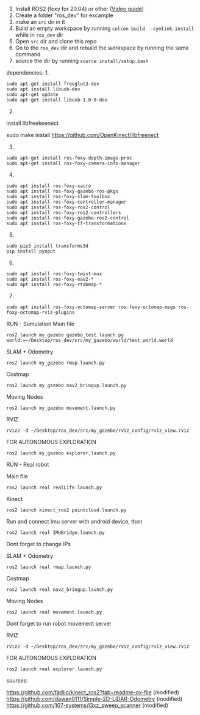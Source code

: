 1. Install ROS2 (foxy for 20.04) or other ([Video guide](https://www.youtube.com/watch?v=uWzOk0nkTcI))
2. Create a folder "ros_dev" for excample
3. make an ```src``` dir in it
5. Build an empty workspace by running ```colcon build --symlink-install``` while in ```ros_dev``` dir
6. Open ```src``` dir and clone this repo
7. Go to the ```ros_dev``` dir and rebuild the workspace by running the same command
8. source the dir by running ```source install/setup.bash```


dependencies:
1.
```
sudo apt-get install freeglut3-dev
sudo apt install libusb-dev
sudo apt-get update
sudo apt-get install libusb-1.0-0-dev
```
2.
install libfreekeenect 

sudo make install
https://github.com/OpenKinect/libfreenect

3.
```
sudo apt-get install ros-foxy-depth-image-proc
sudo apt-get install ros-foxy-camera-info-manager
```
4.
```
sudo apt install ros-foxy-xacro
sudo apt install ros-foxy-gazebo-ros-pkgs
sudo apt install ros-foxy-slam-toolbox
sudo apt install ros-foxy-controller-manager
sudo apt install ros-foxy-ros2-control
sudo apt install ros-foxy-ros2-controllers
sudo apt install ros-foxy-gazebo-ros2-control
sudo apt install ros-foxy-tf-transformations
```
5.
```
sudo pip3 install transforms3d
pip install pynput
```
6.
```
sudo apt install ros-foxy-twist-mux
sudo apt install ros-foxy-nav2-*
sudo apt install ros-foxy-rtabmap-*
```
7.
```
sudo apt install ros-foxy-octomap-server ros-foxy-octomap-msgs ros-foxy-octomap-rviz-plugins
```


RUN - Sumulation
Main file 
```
ros2 launch my_gazebo gazebo_test.launch.py world:=~/Desktop/ros_dev/src/my_gazebo/world/test_world.world
```
SLAM + Odometry
```
ros2 launch my_gazebo rmap.launch.py 

```
Costmap
```
ros2 launch my_gazebo nav2_bringup.launch.py 
```
Moving Nodes 
```
ros2 launch my_gazebo movement.launch.py
```
RVIZ
```
rviz2 -d ~/Desktop/ros_dev/src/my_gazebo/rviz_config/rviz_view.rviz
```
FOR AUTONOMOUS EXPLORATION 
```
ros2 launch my_gazebo explorer.launch.py 
```

RUN - Real robot

Main file 
```
ros2 launch real realLife.launch.py 
```
Kinect
```
ros2 launch kinect_ros2 pointcloud.launch.py
```

Run and connect  Imu server with android device, then

```
ros2 launch real IMUBridge.launch.py 
```
Dont forget to change IPs


SLAM + Odometry
```
ros2 launch real rmap.launch.py 

```
Costmap
```
ros2 launch real nav2_bringup.launch.py 
```
Moving Nodes 
```
ros2 launch real movement.launch.py
```
Dont forget to run robot movement server

RVIZ
```
rviz2 -d ~/Desktop/ros_dev/src/my_gazebo/rviz_config/rviz_view.rviz
```
FOR AUTONOMOUS EXPLORATION 
```
ros2 launch real explorer.launch.py 
```










sourses:

https://github.com/fadlio/kinect_ros2?tab=readme-ov-file (modified)
https://github.com/dawan0111/Simple-2D-LiDAR-Odometry (modified)
https://github.com/107-systems/l3xz_sweep_scanner (modified)

